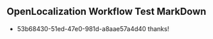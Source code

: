 ## OpenLocalization Workflow Test MarkDown
* 53b68430-51ed-47e0-981d-a8aae57a4d40 thanks!

<!--HONumber=Jul16_HO5-->


